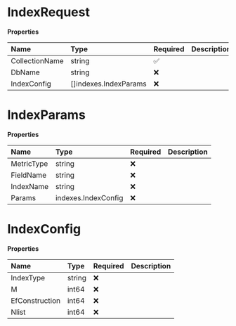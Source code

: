 # IndexRequest

**Properties**

| Name           | Type                              | Required | Description |
| :------------- | :-------------------------------- | :------- | :---------- |
| CollectionName | string                            | ✅       |             |
| DbName         | string                            | ❌       |             |
| IndexConfig    | []indexes.IndexParams | ❌       |             |

# IndexParams

**Properties**

| Name       | Type                       | Required | Description |
| :--------- | :------------------------- | :------- | :---------- |
| MetricType | string                     | ❌       |             |
| FieldName  | string                     | ❌       |             |
| IndexName  | string                     | ❌       |             |
| Params     | indexes.IndexConfig | ❌       |             |

# IndexConfig

**Properties**

| Name           | Type   | Required | Description |
| :------------- | :----- | :------- | :---------- |
| IndexType      | string | ❌       |             |
| M              | int64  | ❌       |             |
| EfConstruction | int64  | ❌       |             |
| Nlist          | int64  | ❌       |             |

<!-- This file was generated by liblab | https://liblab.com/ -->
